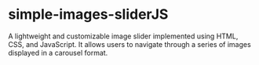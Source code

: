 # simple-images-sliderJS
A lightweight and customizable image slider implemented using HTML, CSS, and JavaScript. It allows users to navigate through a series of images displayed in a carousel format.

